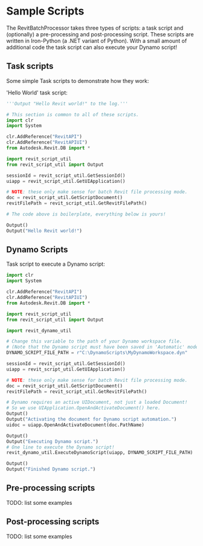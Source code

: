 # Sample Scripts

The RevitBatchProcessor takes three types of scripts: a task script and (optionally) a pre-processing and post-processing script. These scripts are written in Iron-Python (a .NET variant of Python). With a small amount of additional code the task script can also execute your Dynamo script!

## Task scripts

Some simple Task scripts to demonstrate how they work:

'Hello World' task script:

```python
'''Output "Hello Revit world!" to the log.'''

# This section is common to all of these scripts. 
import clr
import System

clr.AddReference("RevitAPI")
clr.AddReference("RevitAPIUI")
from Autodesk.Revit.DB import *

import revit_script_util
from revit_script_util import Output

sessionId = revit_script_util.GetSessionId()
uiapp = revit_script_util.GetUIApplication()

# NOTE: these only make sense for batch Revit file processing mode.
doc = revit_script_util.GetScriptDocument()
revitFilePath = revit_script_util.GetRevitFilePath()

# The code above is boilerplate, everything below is yours!

Output()
Output("Hello Revit world!")
```

## Dynamo Scripts

Task script to execute a Dynamo script:

```python
import clr
import System

clr.AddReference("RevitAPI")
clr.AddReference("RevitAPIUI")
from Autodesk.Revit.DB import *

import revit_script_util
from revit_script_util import Output

import revit_dynamo_util

# Change this variable to the path of your Dynamo workspace file.
# (Note that the Dynamo script must have been saved in 'Automatic' mode.)
DYNAMO_SCRIPT_FILE_PATH = r"C:\DynamoScripts\MyDynamoWorkspace.dyn"

sessionId = revit_script_util.GetSessionId()
uiapp = revit_script_util.GetUIApplication()

# NOTE: these only make sense for batch Revit file processing mode.
doc = revit_script_util.GetScriptDocument()
revitFilePath = revit_script_util.GetRevitFilePath()

# Dynamo requires an active UIDocument, not just a loaded Document!
# So we use UIApplication.OpenAndActivateDocument() here.
Output()
Output("Activating the document for Dynamo script automation.")
uidoc = uiapp.OpenAndActivateDocument(doc.PathName)

Output()
Output("Executing Dynamo script.")
# One line to execute the Dynamo script!
revit_dynamo_util.ExecuteDynamoScript(uiapp, DYNAMO_SCRIPT_FILE_PATH)

Output()
Output("Finished Dynamo script.")
```

## Pre-processing scripts

TODO: list some examples

## Post-processing scripts

TODO: list some examples

